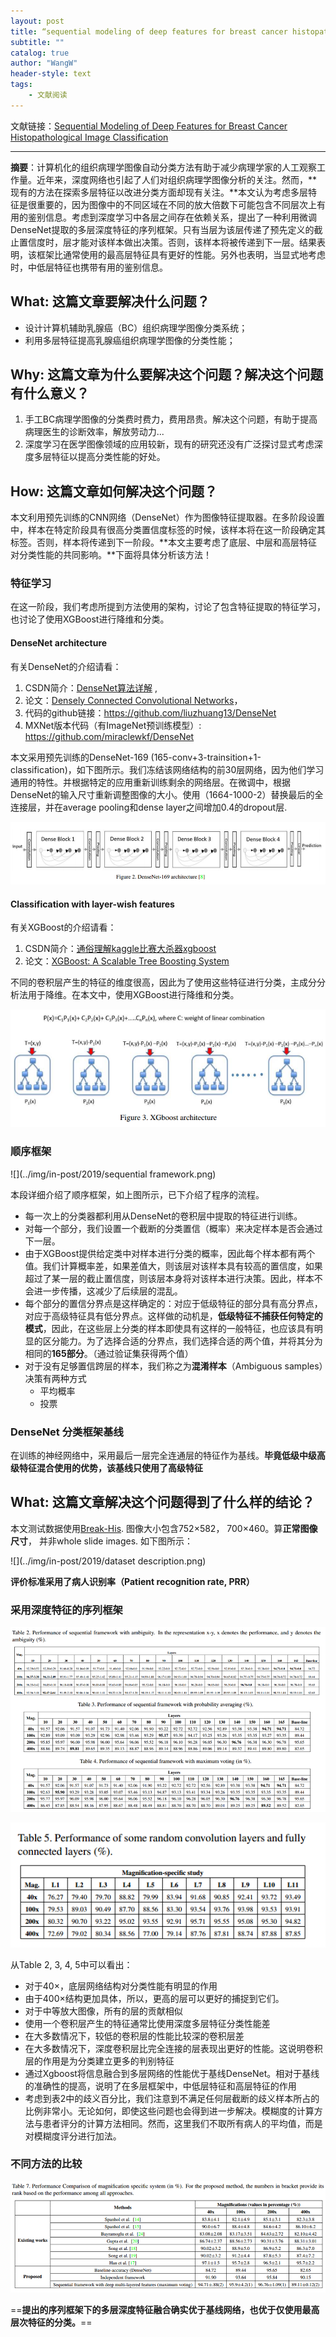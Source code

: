 ```yaml
---
layout: post
title: “sequential modeling of deep features for breast cancer histopathological image classification 论文阅读”
subtitle: ""
catalog: true
author: "WangW"
header-style: text
tags: 
    - 文献阅读
---
```


文献链接：[Sequential Modeling of Deep Features for Breast Cancer Histopathological
Image Classification](http://openaccess.thecvf.com/content_cvpr_2018_workshops/papers/w44/Gupta_Sequential_Modeling_of_CVPR_2018_paper.pdf)

---

**摘要**：计算机化的组织病理学图像自动分类方法有助于减少病理学家的人工观察工作量。近年来，深度网络也引起了人们对组织病理学图像分析的关注。然而，**现有的方法在探索多层特征以改进分类方面却现有关注。**本文认为考虑多层特征是很重要的，因为图像中的不同区域在不同的放大倍数下可能包含不同层次上有用的鉴别信息。考虑到深度学习中各层之间存在依赖关系，提出了一种利用微调DenseNet提取的多层深度特征的序列框架。<!--break-->只有当层为该层传递了预先定义的截止置信度时，层才能对该样本做出决策。否则，该样本将被传递到下一层。结果表明，该框架比通常使用的最高层特征具有更好的性能。另外也表明，当显式地考虑时，中低层特征也携带有用的鉴别信息。

## What: 这篇文章要解决什么问题？

- 设计计算机辅助乳腺癌（BC）组织病理学图像分类系统；
- 利用多层特征提高乳腺癌组织病理学图像的分类性能；

## Why: 这篇文章为什么要解决这个问题？解决这个问题有什么意义？

1. 手工BC病理学图像的分类费时费力，费用昂贵。解决这个问题，有助于提高病理医生的诊断效率，解放劳动力...
2. 深度学习在医学图像领域的应用较新，现有的研究还没有广泛探讨显式考虑深度多层特征以提高分类性能的好处。

## How: 这篇文章如何解决这个问题？

本文利用预先训练的CNN网络（DenseNet）作为图像特征提取器。在多阶段设置中，样本在特定阶段具有很高分类置信度标签的时候，该样本将在这一阶段确定其标签。否则，样本将传递到下一阶段。**本文主要考虑了底层、中层和高层特征对分类性能的共同影响。**下面将具体分析该方法！

### 特征学习

在这一阶段，我们考虑所提到方法使用的架构，讨论了包含特征提取的特征学习，也讨论了使用XGBoost进行降维和分类。

#### DenseNet architecture

有关DenseNet的介绍请看：

1. CSDN简介：[DenseNet算法详解](https://blog.csdn.net/u014380165/article/details/75142664) , 
2. 论文：[Densely Connected Convolutional Networks](https://arxiv.org/pdf/1608.06993.pdf)，
3. 代码的github链接：<https://github.com/liuzhuang13/DenseNet> 
4. MXNet版本代码（有ImageNet预训练模型）: <https://github.com/miraclewkf/DenseNet> 

本文采用预先训练的DenseNet-169 (165-conv+3-trainsition+1-classification)，如下图所示。我们冻结该网络结构的前30层网络，因为他们学习通用的特性。并根据特定的应用重新训练剩余的网络层。在微调中，根据DenseNet的输入尺寸重新调整图像的大小。使用（1664-1000-2）替换最后的全连接层，并在average pooling和dense layer之间增加0.4的dropout层.

![DenseNet-169](../img/in-post/2019/DenseNet.png)

#### Classification with layer-wish features

有关XGBoost的介绍请看：

1. CSDN简介：[通俗理解kaggle比赛大杀器xgboost](https://blog.csdn.net/v_july_v/article/details/81410574)
2. 论文：[XGBoost: A Scalable Tree Boosting System](https://www.kdd.org/kdd2016/papers/files/rfp0697-chenAemb.pdf)

不同的卷积层产生的特征的维度很高，因此为了使用这些特征进行分类，主成分分析法用于降维。在本文中，使用XGBoost进行降维和分类。

![XGBoost](../img/in-post/2019/XGBoost.png)

### 顺序框架

![](../img/in-post/2019/sequential framework.png)

本段详细介绍了顺序框架，如上图所示，已下介绍了程序的流程。

- 每一次上的分类器都利用从DenseNet的卷积层中提取的特征进行训练。
- 对每一个部分，我们设置一个截断的分类置信（概率）来决定样本是否会通过下一层。
- 由于XGBoost提供给定类中对样本进行分类的概率，因此每个样本都有两个值。我们计算概率差，如果差值大，则该层对该样本具有较高的置信度，如果超过了某一层的截止置信度，则该层本身将对该样本进行决策。因此，样本不会进一步传播，这减少了后续层的混乱。
- 每个部分的置信分界点是这样确定的：对应于低级特征的部分具有高分界点，对应于高级特征具有低分界点。这样做的动机是，**低级特征不捕获任何特定的模式**，因此，在这些层上分类的样本即使具有这样的一般特征，也应该具有明显的区分能力。为了选择合适的分界点，我们选择合适的两个值，并将其分为相同的**165部分**。（通过验证集获得两个值）
- 对于没有足够置信跨层的样本，我们称之为**混淆样本**（Ambiguous samples）决策有两种方式
  - 平均概率
  - 投票

### DenseNet 分类框架基线

在训练的神经网络中，采用最后一层完全连通层的特征作为基线。**毕竟低级中级高级特征混合使用的优势，该基线只使用了高级特征**

## What: 这篇文章解决这个问题得到了什么样的结论？

本文测试数据使用[Break-His](https://www.researchgate.net/profile/Fabio_Spanhol/publication/283513314_A_Dataset_for_Breast_Cancer_Histopathological_Image_Classification/links/5768680208aef6cdf9b4067d/A-Dataset-for-Breast-Cancer-Histopathological-Image-Classification.pdf). 图像大小包含752×582， 700×460。算**正常图像尺寸**， 并非whole slide images. 如下图所示：

![](../img/in-post/2019/dataset description.png)

**评价标准采用了病人识别率（Patient recognition rate, PRR）**

### 采用深度特征的序列框架

![](../img/in-post/2019/result1.png)

![](../img/in-post/2019/result2.png)

从Table 2, 3, 4, 5中可以看出：

- 对于40×，底层网络结构对分类性能有明显的作用
- 由于400×结构更加具体，所以，更高的层可以更好的捕捉到它们。
- 对于中等放大图像，所有的层的贡献相似
- 使用一个卷积层产生的特征通常比使用深度多层特征分类性能差
- 在大多数情况下，较低的卷积层的性能比较深的卷积层差
- 在大多数情况下，深度卷积层比完全连接的层表现出更好的性能。这说明卷积层的作用是为分类建立更多的判别特征
- 通过Xgboost将信息融合到多层网络的性能优于基线DenseNet。相对于基线的准确性的提高，说明了在多层框架中，中低层特征和高层特征的作用
- 考虑到表2中的歧义百分比，我们注意到不满足任何层截断的歧义样本所占的比例非常小。无论如何，即使这些问题也会得到进一步解决。模糊度的计算方法与患者评分的计算方法相同。然而，这里我们不取所有病人的平均值，而是对模糊度评分进行加法。

### 不同方法的比较

![](../img/in-post/2019/result3.png)

==**提出的序列框架下的多层深度特征融合确实优于基线网络，也优于仅使用最高层次特征的分类。**==

